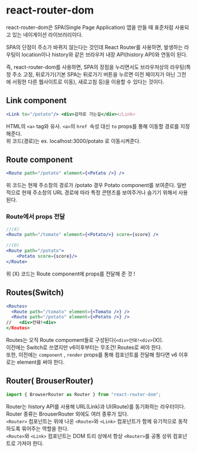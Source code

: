 # react-router-dom

react-router-dom은 SPA(Single Page Application) 앱을 만들 때 표준처럼 사용되고 있는 네이게이션 라이브러리이다.

SPA의 단점이 주소가 바뀌지 않는다는 것인데 React Router를 사용하면, 발생하는 라우팅이 location이나 history와 같은 브라우저 내장 API(history API)와 연동이 된다.

즉, react-router-dom를 사용하면, SPA의 장점을 누리면서도 브라우저상의 라우팅(특정 주소 고정, 뒤로가기(기본 SPA는 뒤로가기 버튼을 누르면 이전 페이지가 아닌 그전에 서핑한 다른 웹사이트로 이동), 새로고침 등)을 이용할 수 있다는 것이다.

## Link component

```jsx
<Link to="/potato"/> <div>감자로 가는길</div></Link>
```

HTML의 `<a>` tag와 유사. `<a>`의 `href `속성 대신 `to` props를 통해 이동할 경로를 지정해준다.<br/>
위 코드(경로)는 ex. localhost:3000/potato 로 이동시켜준다.

## Route component

```jsx
<Route path="/potato" element={<Potato />} />
```

위 코드는 현재 주소창의 경로가 /potato 경우 Potato component를 보여준다.
일반적으로 현재 주소창의 URL 경로에 따라 특정 콘텐츠를 보여주거나 숨기기 위해서 사용된다.

### Route에서 props 전달

```jsx
//(X)
<Route path="/tomato" element={<Potato/>} score={score} />

//(O)
<Route path="/potato">
    <Potato score={score}/>
</Route>
```

위 (X) 코드는 Route component에 props를 전달해 준 것 !

## Routes(Switch)

```jsx
<Routes>
  <Route path="/tomato" element={<Tomato />} />
  <Route path="/potato" element={<Potato />} />
//   <div>안돼!<div>
</Routes>
```

Routes는 오직 Route compoment들로 구성된다(`<div>안돼!<div>`(X)).<br/>
이전에는 Switch로 쓰였지만 v6이후부터는 무조건! Routes로 써야 한다.<br/>
또한, 이전에는 `component` , `render` props를 통해 컴포넌트를 전달해 줬다면 v6 이후로는 element를 써야 한다.<br/>

## Router( BrouserRouter)

```jsx
import { BrowserRouter as Router } from "react-router-dom";
```

Router는 history API를 사용해 URL(Link)과 UI(Route)를 동기화하는 라우터이다.<br/>
Router 종류는 BrouserRouter 외에도 여러 종류가 있다.<br/>
`<Router>` 컴포넌트는 위에 나온 `<Route>`와 `<Link>` 컴포넌트가 함께 유기적으로 동작하도록 묶어주는 역할을 한다.<br/>
`<Route>`와 `<Link>` 컴포넌트는 DOM 트리 상에서 항상 `<Router>`를 공통 상위 컴포넌트로 가져야 한다.
